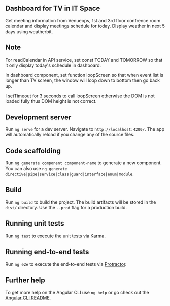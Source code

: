 ## Dashboard for TV in IT Space

Get meeting information from Venueops, 1st and 3rd floor confrence room calendar and display meetings schedule for today.
Display weather in next 5 days using weatherbit.


## Note

For readCalendar in API service, set const TODAY and TOMORROW so that it only display today's schedule in dashboard.

In dashboard component, set function loopScreen so that when event list is longer than TV screen, the window will loop down to bottom then go back up.

I setTimeout for 3 seconds to call loopScreen otherwise the DOM is not loaded fully thus DOM height is not correct.


## Development server

Run `ng serve` for a dev server. Navigate to `http://localhost:4200/`. The app will automatically reload if you change any of the source files.

## Code scaffolding

Run `ng generate component component-name` to generate a new component. You can also use `ng generate directive|pipe|service|class|guard|interface|enum|module`.

## Build

Run `ng build` to build the project. The build artifacts will be stored in the `dist/` directory. Use the `--prod` flag for a production build.

## Running unit tests

Run `ng test` to execute the unit tests via [Karma](https://karma-runner.github.io).

## Running end-to-end tests

Run `ng e2e` to execute the end-to-end tests via [Protractor](http://www.protractortest.org/).

## Further help

To get more help on the Angular CLI use `ng help` or go check out the [Angular CLI README](https://github.com/angular/angular-cli/blob/master/README.md).
